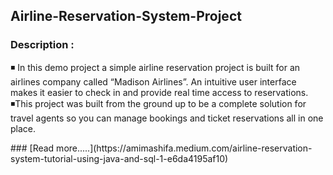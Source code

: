 ## Airline-Reservation-System-Project
### Description :
<p>
◾ In this demo project a simple airline reservation project is built for an airlines company called “Madison Airlines”. An intuitive user interface makes it easier to check in and provide real time access to reservations.<br>
◾This project was built from the ground up to be a complete solution for travel agents so you can manage bookings and ticket reservations all in one place.</p>
### [Read more.....](https://amimashifa.medium.com/airline-reservation-system-tutorial-using-java-and-sql-1-e6da4195af10)
